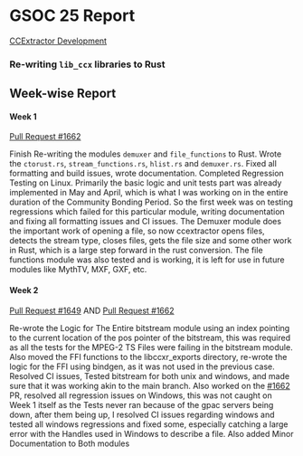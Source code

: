 # GSOC 25 Report
[CCExtractor Development](https://summerofcode.withgoogle.com/programs/2025/organizations/ccextractor-development)
### Re-writing `lib_ccx` libraries to Rust

## Week-wise Report
#### Week 1
[Pull Request #1662](https://github.com/CCExtractor/ccextractor/pull/1662)

Finish Re-writing the modules `demuxer` and `file_functions` to Rust. Wrote the `ctorust.rs`, `stream_functions.rs`, `hlist.rs` and `demuxer.rs`. Fixed all formatting and build issues, wrote documentation. Completed Regression Testing on Linux.
Primarily the basic logic and unit tests part was already implemented in May and April, which is what I was working on in the entire duration of the Community Bonding Period. So the first week was on testing regressions which failed for this particular module, writing documentation and fixing all formatting issues and CI issues.
The Demuxer module does the important work of opening a file, so now ccextractor opens files, detects the stream type, closes files, gets the file size and some other work in Rust, which is a large step forward in the rust conversion.
The file functions module was also tested and is working, it is left for use in future modules like MythTV, MXF, GXF, etc.

#### Week 2
[Pull Request #1649](https://github.com/CCExtractor/ccextractor/pull/1649)
AND
[Pull Request #1662](https://github.com/CCExtractor/ccextractor/pull/1662)

Re-wrote the Logic for The Entire bitstream module using an index pointing to the current location of the pos pointer of the bitstream, this was required as all the tests for the MPEG-2 TS Files were failing in the bitstream module. Also moved the FFI functions to the libccxr_exports directory, re-wrote the logic for the FFI using bindgen, as it was not used in the previous case. Resolved CI issues, Tested bitstream for both unix and windows, and made sure that it was working akin to the main branch.
Also worked on the [#1662](https://github.com/CCExtractor/ccextractor/pull/1662) PR, resolved all regression issues on Windows, this was not caught on Week 1 itself as the Tests never ran because of the gpac servers being down, after them being up, I resolved CI issues regarding windows and tested all windows regressions and fixed some, especially catching a large error with the Handles used in Windows to describe a file. Also added Minor Documentation to Both modules
